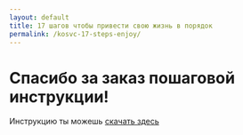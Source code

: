 ```yaml
---
layout: default
title: 17 шагов чтобы привести свою жизнь в порядок
permalink: /kosvc-17-steps-enjoy/
---
```


<h1 class="text-center"><i class="fa fa-thumbs-up text-peter-river fa-5x"></i></h1>
<h1 class="text-center">Спасибо за заказ пошаговой инструкции!</h1>
<p class="text-center lead text-muted">Инструкцию ты можешь <a href="/enjoy/17-steps.pdf" download><i class="fa fa-download"></i> скачать здесь</a></p>

